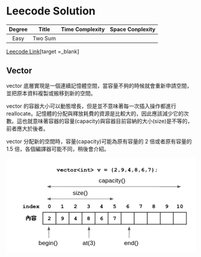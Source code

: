 # Leecode Solution
|Degree|Title|Time Complexity|Space Conplexity|
|:-:|:-:|:-:|:-:|
|Easy|Two Sum||




[Leecode Link](https://leetcode.com/)[target =_blank]
## Vector 
vector 底層實現是一個連續記憶體空間，當容量不夠的時候就會重新申請空間，並把原本資料複製或搬移到新的空間。  

vector 的容器大小可以動態增長，但是並不意味著每一次插入操作都進行 reallocate。記憶體的分配與釋放耗費的資源是比較大的，因此應該減少它的次數。這也就意味著容器的容量(capacity)與容器目前容納的大小(size)是不等的，前者應大於後者。  

vector 分配新的空間時，容量(capacity)可能為原有容量的 2 倍或者原有容量的 1.5 倍，各個編譯器可能不同，稍後會介紹。  

![Vector](fig/vector.png)